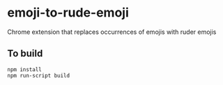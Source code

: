 emoji-to-rude-emoji
=============

Chrome extension that replaces occurrences of emojis with ruder emojis

To build
--------

```
npm install
npm run-script build
```